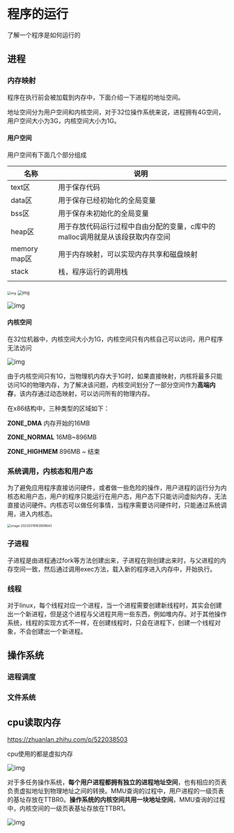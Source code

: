 # 程序的运行

了解一个程序是如何运行的

## 进程

### 内存映射

程序在执行前会被加载到内存中，下面介绍一下进程的地址空间。

地址空间分为用户空间和内核空间，对于32位操作系统来说，进程拥有4G空间，用户空间大小为3G，内核空间大小为1G。



#### 用户空间

用户空间有下面几个部分组成

| 名称         | 说明                                                         |
| ------------ | ------------------------------------------------------------ |
| text区       | 用于保存代码                                                 |
| data区       | 用于保存已经初始化的全局变量                                 |
| bss区        | 用于保存未初始化的全局变量                                   |
| heap区       | 用于存放代码运行过程中自由分配的变量，c库中的malloc调用就是从该段获取内存空间 |
| memory map区 | 用于内存映射，可以实现内存共享和磁盘映射                     |
| stack        | 栈，程序运行的调用栈                                         |
|              |                                                              |

<img src="/linux/.assert/程序的运行/1556371-20230109150140692-1419721856.png" alt="img" style="zoom:50%;" />

<img src="/linux/.assert/程序的运行/1556371-20230109145253764-324729111.png" alt="img" style="zoom: 67%;" />

![img](/linux/.assert/程序的运行/1556371-20230109150221702-504090956.png)



#### 内核空间

在32位机器中，内核空间大小为1G，内核空间只有内核自己可以访问，用户程序无法访问

![img](/linux/.assert/程序的运行/v2-fd5822fd979cd8a51f1cf24e614a58e7_1440w.jpeg)

由于内核空间只有1G，当物理机内存大于1G时，如果直接映射，内核将最多只能访问1G的物理内存，为了解决该问题，内核空间划分了一部分空间作为**高端内存**，该内存通过动态映射，可以访问所有的物理内存。

在x86结构中，三种类型的区域如下：

**ZONE_DMA** 内存开始的16MB

**ZONE_NORMAL** 16MB~896MB

**ZONE_HIGHMEM** 896MB ~ 结束



### 系统调用，内核态和用户态

为了避免应用程序直接访问硬件，或者做一些危险的操作，用户进程的运行分为内核态和用户态，用户的程序只能运行在用户态，用户态下只能访问虚拟内存，无法直接访问硬件。内核态可以做任何事情，当程序需要访问硬件时，只能通过系统调用，进入内核态。



<img src="/linux/.assert/程序的运行/image-20230319163909643.png" alt="image-20230319163909643" style="zoom:50%;" />



### 子进程

子进程是由进程通过fork等方法创建出来，子进程在刚创建出来时，与父进程的内存空间一致，然后通过调用exec方法，载入新的程序进入内存中，开始执行。

### 线程

对于linux，每个线程对应一个进程，当一个进程需要创建新线程时，其实会创建出一个新进程，但是这个进程与父进程共用一些东西，例如堆内存。对于其他操作系统，线程的实现方式不一样，在创建线程时，只会在进程下，创建一个线程对象，不会创建出一个新进程。



## 操作系统



### 进程调度



### 文件系统





## cpu读取内存

https://zhuanlan.zhihu.com/p/522038503

cpu使用的都是虚拟内存

![img](/linux/.assert/程序的运行/v2-3c5cef96e404de2c843df1a248f1f6dd_1440w.jpeg)

对于多任务操作系统，**每个用户进程都拥有独立的进程地址空间**，也有相应的页表负责虚拟地址到物理地址之间的转换。MMU查询的过程中，用户进程的一级页表的基址存放在TTBR0。**操作系统的内核空间共用一块地址空间**，MMU查询的过程中，内核空间的一级页表基址存放在TTBR1。







![img](/linux/.assert/程序的运行/v2-69ca164b0a714645969a39bbf1f76dcd_r.jpg)